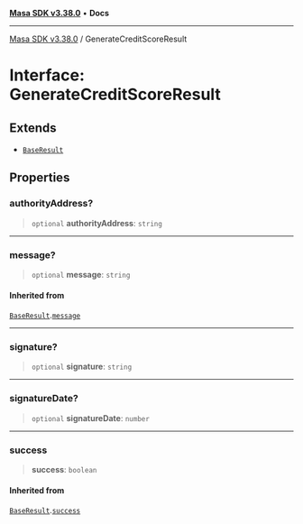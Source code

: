 [**Masa SDK v3.38.0**](../README.md) • **Docs**

***

[Masa SDK v3.38.0](../globals.md) / GenerateCreditScoreResult

# Interface: GenerateCreditScoreResult

## Extends

- [`BaseResult`](BaseResult.md)

## Properties

### authorityAddress?

> `optional` **authorityAddress**: `string`

***

### message?

> `optional` **message**: `string`

#### Inherited from

[`BaseResult`](BaseResult.md).[`message`](BaseResult.md#message)

***

### signature?

> `optional` **signature**: `string`

***

### signatureDate?

> `optional` **signatureDate**: `number`

***

### success

> **success**: `boolean`

#### Inherited from

[`BaseResult`](BaseResult.md).[`success`](BaseResult.md#success)
